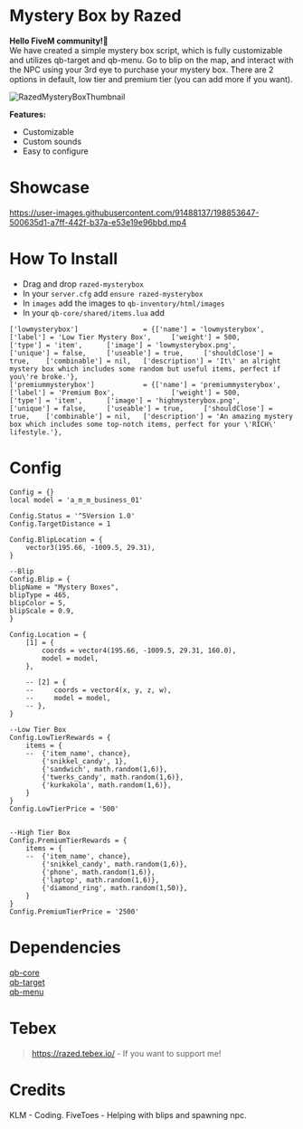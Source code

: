 # Mystery Box by Razed
**Hello FiveM community!👋**\
We have created a simple mystery box script, which is fully customizable and utilizes qb-target and qb-menu. Go to blip on the map, and interact with the NPC using your 3rd eye to purchase your mystery box. There are 2 options in default, low tier and premium tier (you can add more if you want).

![RazedMysteryBoxThumbnail](https://user-images.githubusercontent.com/91488137/198853685-004f9f9b-c030-45f2-a788-7b560311ebaf.png)

**Features:**

* Customizable
* Custom sounds
* Easy to configure


# Showcase
https://user-images.githubusercontent.com/91488137/198853647-500635d1-a7ff-442f-b37a-e53e19e96bbd.mp4


# How To Install
* Drag and drop `razed-mysterybox`
* In your `server.cfg` add `ensure razed-mysterybox`
* In `images` add the images to `qb-inventory/html/images`
* In your `qb-core/shared/items.lua` add 
```
['lowmysterybox'] 			     = {['name'] = 'lowmysterybox', 				['label'] = 'Low Tier Mystery Box',     ['weight'] = 500, 		['type'] = 'item', 		['image'] = 'lowmysterybox.png', 		['unique'] = false,     ['useable'] = true, 	['shouldClose'] = true,	   ['combinable'] = nil,   ['description'] = 'It\' an alright mystery box which includes some random but useful items, perfect if you\'re broke.'},
['premiummysterybox'] 			 = {['name'] = 'premiummysterybox', 			['label'] = 'Premium Box', 				['weight'] = 500, 		['type'] = 'item', 		['image'] = 'highmysterybox.png', 	    ['unique'] = false, 	['useable'] = true, 	['shouldClose'] = true,	   ['combinable'] = nil,   ['description'] = 'An amazing mystery box which includes some top-notch items, perfect for your \'RICH\' lifestyle.'},
```


# Config
```
Config = {}
local model = 'a_m_m_business_01'

Config.Status = '^5Version 1.0'
Config.TargetDistance = 1

Config.BlipLocation = {
    vector3(195.66, -1009.5, 29.31),
}

--Blip
Config.Blip = {
blipName = "Mystery Boxes",
blipType = 465,
blipColor = 5,
blipScale = 0.9,
}

Config.Location = {
    [1] = {
        coords = vector4(195.66, -1009.5, 29.31, 160.0),
        model = model,
    },

    -- [2] = {
    --     coords = vector4(x, y, z, w),
    --     model = model,
    -- },
}

--Low Tier Box
Config.LowTierRewards = {
    items = {
    --  {'item_name', chance},
        {'snikkel_candy', 1}, 
        {'sandwich', math.random(1,6)},
        {'twerks_candy', math.random(1,6)},
        {'kurkakola', math.random(1,6)},
    }
}
Config.LowTierPrice = '500'


--High Tier Box
Config.PremiumTierRewards = {
    items = {
    --  {'item_name', chance},
        {'snikkel_candy', math.random(1,6)}, 
        {'phone', math.random(1,6)},
        {'laptop', math.random(1,6)},
        {'diamond_ring', math.random(1,50)},
    }
}
Config.PremiumTierPrice = '2500'
```

# Dependencies
[qb-core](https://github.com/qbcore-framework/qb-core) \
[qb-target](https://github.com/qbcore-framework/qb-target)\
[qb-menu](https://github.com/qbcore-framework/qb-menu)

# Tebex
> https://razed.tebex.io/ - If you want to support me!

# Credits
KLM - Coding.
FiveToes - Helping with blips and spawning npc.
